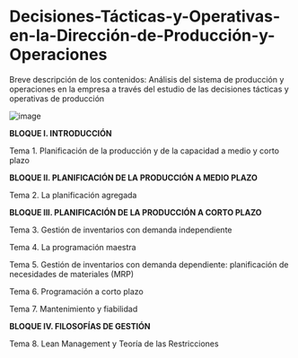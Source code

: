 # Decisiones-Tácticas-y-Operativas-en-la-Dirección-de-Producción-y-Operaciones

Breve descripción de los contenidos: 
Análisis del sistema de producción y operaciones en la empresa a través del estudio de las decisiones tácticas y operativas de producción

![image](https://github.com/user-attachments/assets/4b0c46ee-27a9-4894-89a6-c8c5c975e7ee)


**BLOQUE I. INTRODUCCIÓN**

Tema 1. Planificación de la producción y de la capacidad a medio y corto plazo

 
 **BLOQUE II. PLANIFICACIÓN DE LA PRODUCCIÓN A MEDIO PLAZO**

Tema 2. La planificación agregada

 
 **BLOQUE III. PLANIFICACIÓN DE LA PRODUCCIÓN A CORTO PLAZO**
 
Tema 3. Gestión de inventarios con demanda independiente

Tema 4. La programación maestra

Tema 5. Gestión de inventarios con demanda dependiente: planificación de necesidades de materiales (MRP)

Tema 6. Programación a corto plazo

Tema 7. Mantenimiento y fiabilidad

 
 **BLOQUE IV. FILOSOFÍAS DE GESTIÓN**
 
 Tema 8. Lean Management y Teoría de las Restricciones
